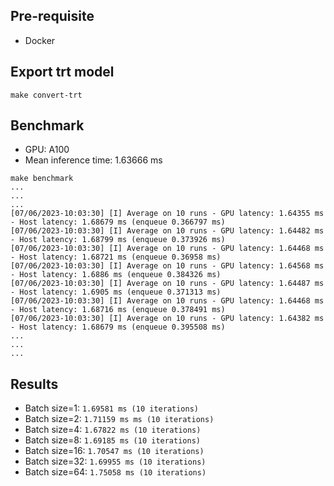 ## Pre-requisite
- Docker

## Export trt model
```
make convert-trt
```

## Benchmark
- GPU: A100
- Mean inference time: 1.63666 ms
```
make benchmark
...
...
...
[07/06/2023-10:03:30] [I] Average on 10 runs - GPU latency: 1.64355 ms - Host latency: 1.68679 ms (enqueue 0.366797 ms)
[07/06/2023-10:03:30] [I] Average on 10 runs - GPU latency: 1.64482 ms - Host latency: 1.68799 ms (enqueue 0.373926 ms)
[07/06/2023-10:03:30] [I] Average on 10 runs - GPU latency: 1.64468 ms - Host latency: 1.68721 ms (enqueue 0.36958 ms)
[07/06/2023-10:03:30] [I] Average on 10 runs - GPU latency: 1.64568 ms - Host latency: 1.6886 ms (enqueue 0.384326 ms)
[07/06/2023-10:03:30] [I] Average on 10 runs - GPU latency: 1.64487 ms - Host latency: 1.6905 ms (enqueue 0.371313 ms)
[07/06/2023-10:03:30] [I] Average on 10 runs - GPU latency: 1.64468 ms - Host latency: 1.68716 ms (enqueue 0.378491 ms)
[07/06/2023-10:03:30] [I] Average on 10 runs - GPU latency: 1.64382 ms - Host latency: 1.68679 ms (enqueue 0.395508 ms)
...
...
...
```

## Results
- Batch size=1: `1.69581 ms (10 iterations)`
- Batch size=2: `1.71159 ms ms (10 iterations)`
- Batch size=4: `1.67822 ms (10 iterations)`
- Batch size=8: `1.69185 ms (10 iterations)`
- Batch size=16: `1.70547 ms (10 iterations)`
- Batch size=32: `1.69955 ms (10 iterations)`
- Batch size=64: `1.75058 ms (10 iterations)`
